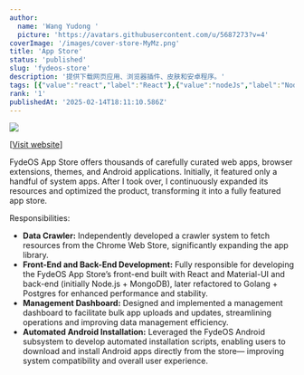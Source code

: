 ```yaml
---
author:
  name: 'Wang Yudong '
  picture: 'https://avatars.githubusercontent.com/u/5687273?v=4'
coverImage: '/images/cover-store-MyMz.png'
title: 'App Store'
status: 'published'
slug: 'fydeos-store'
description: '提供下载网页应用、浏览器插件、皮肤和安卓程序。'
tags: [{"value":"react","label":"React"},{"value":"nodeJs","label":"Node.js"},{"label":"MongoDb","value":"mongoDb"},{"value":"golang","label":"Golang"},{"value":"postgres","label":"Postgres"}]
rank: '1'
publishedAt: '2025-02-14T18:11:10.586Z'
---
```


![](https://portfolio.wyudong.com/_next/image?url=%2Fimages%2Fcover-store-AyOT.png&w=1920&q=100)

\[[Visit website](https://store.fydeos.io)\]

FydeOS App Store offers thousands of carefully curated web apps, browser extensions, themes, and Android applications. Initially, it featured only a handful of system apps. After I took over, I continuously expanded its resources and optimized the product, transforming it into a fully featured app store.

Responsibilities:

- **Data Crawler:** Independently developed a crawler system to fetch resources from the Chrome Web Store, significantly expanding the app library.
- **Front-End and Back-End Development:** Fully responsible for developing the FydeOS App Store’s front-end built with React and Material-UI and back-end (initially Node.js + MongoDB), later refactored to Golang + Postgres for enhanced performance and stability.
- **Management Dashboard:** Designed and implemented a management dashboard to facilitate bulk app uploads and updates, streamlining operations and improving data management efficiency.
- **Automated Android Installation:** Leveraged the FydeOS Android subsystem to develop automated installation scripts, enabling users to download and install Android apps directly from the store— improving system compatibility and overall user experience.